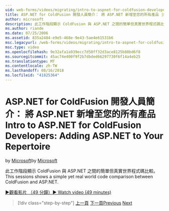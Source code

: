 ```yaml
---
uid: web-forms/videos/migrating/intro-to-aspnet-for-coldfusion-developers-adding-aspnet-to-your-repertoire
title: ASP.NET for ColdFusion 開發人員簡介： 將 ASP.NET 新增至您的所有產品 |Microsoft Docs
author: microsoft
description: 此工作階段顯示 ColdFusion 與 ASP.NET 之間的簡單但真實世界程式碼比較。
ms.author: riande
ms.date: 07/25/2006
ms.assetid: 835a2484-e9e5-468e-9e43-5ae4e61531b6
msc.legacyurl: /web-forms/videos/migrating/intro-to-aspnet-for-coldfusion-developers-adding-aspnet-to-your-repertoire
msc.type: video
ms.openlocfilehash: 9e32afa1a939ecc7d50ff32d3ace8125b80bd6f8
ms.sourcegitcommit: 45ac74e400f9f2b7dbded66297730f6f14a4eb25
ms.translationtype: MT
ms.contentlocale: zh-TW
ms.lasthandoff: 08/16/2018
ms.locfileid: "41825364"
---
```

<a name="intro-to-aspnet-for-coldfusion-developers-adding-aspnet-to-your-repertoire"></a><span data-ttu-id="bad76-103">ASP.NET for ColdFusion 開發人員簡介： 將 ASP.NET 新增至您的所有產品</span><span class="sxs-lookup"><span data-stu-id="bad76-103">Intro to ASP.NET for ColdFusion Developers: Adding ASP.NET to Your Repertoire</span></span>
====================
<span data-ttu-id="bad76-104">by [Microsoft](https://github.com/microsoft)</span><span class="sxs-lookup"><span data-stu-id="bad76-104">by [Microsoft](https://github.com/microsoft)</span></span>

<span data-ttu-id="bad76-105">此工作階段顯示 ColdFusion 與 ASP.NET 之間的簡單但真實世界程式碼比較。</span><span class="sxs-lookup"><span data-stu-id="bad76-105">This sessions shows a simple yet real world code comparison between ColdFusion and ASP.NET.</span></span>

[<span data-ttu-id="bad76-106">&#9654;觀看影片 （49 分鐘）</span><span class="sxs-lookup"><span data-stu-id="bad76-106">&#9654; Watch video (49 minutes)</span></span>](https://channel9.msdn.com/Blogs/ASP-NET-Site-Videos/intro-to-aspnet-for-coldfusion-developers-adding-aspnet-to-your-repertoire)

> [!div class="step-by-step"]
> <span data-ttu-id="bad76-107">[上一頁](intro-to-aspnet-for-jsp-developers-building-applications.md)
> [下一頁](introduction-to-aspnet-for-coldfusion-developers-building-an-aspnet-application.md)</span><span class="sxs-lookup"><span data-stu-id="bad76-107">[Previous](intro-to-aspnet-for-jsp-developers-building-applications.md)
[Next](introduction-to-aspnet-for-coldfusion-developers-building-an-aspnet-application.md)</span></span>
